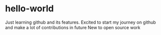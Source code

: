 # hello-world
 Just learning github and its features. 
 Excited to start my journey on github and make a lot of contributions in future
 New to open source work
